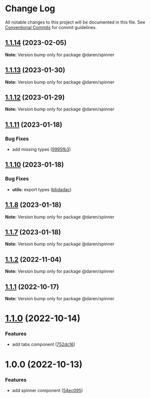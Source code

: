 # Change Log

All notable changes to this project will be documented in this file.
See [Conventional Commits](https://conventionalcommits.org) for commit guidelines.

## [1.1.14](https://github.com/darenmalfait/darenui/compare/@daren/spinner@1.1.13...@daren/spinner@1.1.14) (2023-02-05)

**Note:** Version bump only for package @daren/spinner





## [1.1.13](https://github.com/darenmalfait/darenui/compare/@daren/spinner@1.1.12...@daren/spinner@1.1.13) (2023-01-30)

**Note:** Version bump only for package @daren/spinner





## [1.1.12](https://github.com/darenmalfait/darenui/compare/@daren/spinner@1.1.11...@daren/spinner@1.1.12) (2023-01-29)

**Note:** Version bump only for package @daren/spinner





## [1.1.11](https://github.com/darenmalfait/darenui/compare/@daren/spinner@1.1.10...@daren/spinner@1.1.11) (2023-01-18)


### Bug Fixes

* add missing types ([9995fb3](https://github.com/darenmalfait/darenui/commit/9995fb35e1e6a95a4b33be2ee140ec3fc7486b8d))





## [1.1.10](https://github.com/darenmalfait/darenui/compare/@daren/spinner@1.1.8...@daren/spinner@1.1.10) (2023-01-18)


### Bug Fixes

* **utils:** export types ([bbdadac](https://github.com/darenmalfait/darenui/commit/bbdadace754fa21cae5ed7e7fe4e249ab7143bc6))





## [1.1.8](https://github.com/darenmalfait/darenui/compare/@daren/spinner@1.1.7...@daren/spinner@1.1.8) (2023-01-18)

**Note:** Version bump only for package @daren/spinner





## [1.1.7](https://github.com/darenmalfait/darenui/compare/@daren/spinner@1.1.6...@daren/spinner@1.1.7) (2023-01-18)

**Note:** Version bump only for package @daren/spinner





## [1.1.2](https://github.com/darenmalfait/darenui/compare/@daren/spinner@1.1.1...@daren/spinner@1.1.2) (2022-11-04)

**Note:** Version bump only for package @daren/spinner

## [1.1.1](https://github.com/darenmalfait/darenui/compare/@daren/spinner@1.1.0...@daren/spinner@1.1.1) (2022-10-17)

**Note:** Version bump only for package @daren/spinner

# [1.1.0](https://github.com/darenmalfait/darenui/compare/@daren/spinner@1.0.0...@daren/spinner@1.1.0) (2022-10-14)

### Features

- add tabs component ([752dc16](https://github.com/darenmalfait/darenui/commit/752dc16448f0abe47af1c4f32459cf2ac741a40c))

# 1.0.0 (2022-10-13)

### Features

- add spinner component ([54ec095](https://github.com/darenmalfait/darenui/commit/54ec095f2b38f5d3ff7c2d2677f9b7b27aa86db7))

